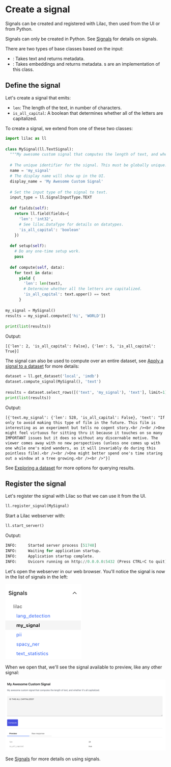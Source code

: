 # Create a signal

Signals can be created and registered with Lilac, then used from the UI or from Python.

Signals can only be created in Python. See [Signals](signals.md) for details on signals.

There are two types of [](#Signal) base classes based on the input:

- [](#TextSignal): Takes text and returns metadata.
- [](#TextEmbeddingSignal): Takes embeddings and returns metadata. [](#ConceptSignal)s are an
  implementation of this class.

## Define the signal

Let's create a signal that emits:

- `len`: The length of the text, in number of characters.
- `is_all_capital`: A boolean that determines whether all of the letters are capitalized.

To create a signal, we extend from one of these two classes:

```python
import lilac as ll

class MySignal(ll.TextSignal):
  """My awesome custom signal that computes the length of text, and whether it's all capitalized."""

  # The unique identifier for the signal. This must be globally unique.
  name = 'my_signal'
  # The display name will show up in the UI.
  display_name = 'My Awesome Custom Signal'

  # Set the input type of the signal to text.
  input_type = ll.SignalInputType.TEXT

  def fields(self):
    return ll.field(fields={
      'len': 'int32',
      # See lilac.DataType for details on datatypes.
      'is_all_capital': 'boolean'
    })

  def setup(self):
    # Do any one-time setup work.
    pass

  def compute(self, data):
    for text in data:
      yield {
        'len': len(text),
        # Determine whether all the letters are capitalized.
        'is_all_capital': text.upper() == text
      }

my_signal = MySignal()
results = my_signal.compute(['hi', 'WORLD'])

print(list(results))
```

Output:

```
[{'len': 2, 'is_all_capital': False}, {'len': 5, 'is_all_capital': True}]
```

The signal can also be used to compute over an entire dataset, see
[Apply a signal to a dataset](../datasets/dataset_signals.md) for more details:

```python
dataset = ll.get_dataset('local', 'imdb')
dataset.compute_signal(MySignal(), 'text')

results = dataset.select_rows([('text', 'my_signal'), 'text'], limit=1)
print(list(results))
```

Output:

```
[{'text.my_signal': {'len': 528, 'is_all_capital': False}, 'text': "If only to avoid making this type of film in the future. This film is interesting as an experiment but tells no cogent story.<br /><br />One might feel virtuous for sitting thru it because it touches on so many IMPORTANT issues but it does so without any discernable motive. The viewer comes away with no new perspectives (unless one comes up with one while one's mind wanders, as it will invariably do during this pointless film).<br /><br />One might better spend one's time staring out a window at a tree growing.<br /><br />"}]
```

See [Exploring a dataset](../datasets/dataset_explore.md) for more options for querying results.

## Register the signal

Let's register the signal with Lilac so that we can use it from the UI.

```python
ll.register_signal(MySignal)
```

Start a Lilac webserver with:

```python
ll.start_server()
```

Output:

```python
INFO:     Started server process [51748]
INFO:     Waiting for application startup.
INFO:     Application startup complete.
INFO:     Uvicorn running on http://0.0.0.0:5432 (Press CTRL+C to quit)
```

Let's open the webserver in our web browser. You'll notice the signal is now in the list of signals
in the left:

<img width=240 src="../_static/signals/signals_custom_navigation.png"></img>

When we open that, we'll see the signal available to preview, like any other signal:

<img src="../_static/signals/signals_custom_preview.png"></img>

See [Signals](signals.md) for more details on using signals.
